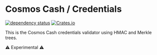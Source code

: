 # Cosmos Cash / Credentials

[comment]: <> ([![Build]&#40;https://github.com/noandrea/cosmos-cash-credentialss/actions/workflows/rust.yml/badge.svg&#41;]&#40;https://github.com/noandrea/cosmos-cash-credentials/actions/workflows/rust.yml&#41;)

[comment]: <> ([![Coverage Status]&#40;https://coveralls.io/repos/github/noandrea/cosmos-cash-credentials/badge.svg?branch=master&#41;]&#40;https://coveralls.io/github/noandrea/cosmos-cash-credentials?branch=master&#41;)
[![dependency status](https://deps.rs/repo/github/noandrea/cosmos-cash-credentials/status.svg)](https://deps.rs/repo/github/noandrea/cosmos-cash-credentials)
[![Crates.io](https://img.shields.io/crates/v/cosmos-cash-credentials)](https://crates.io/crates/cosmos-cash-credentials)

This is the Cosmos Cash credentials validator using HMAC and Merkle trees.

:warning: Experimental :warning:





